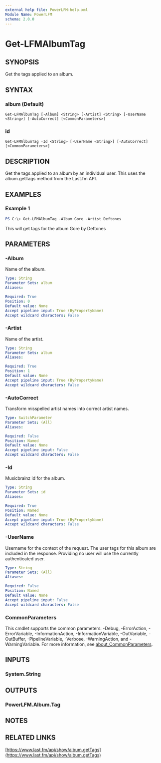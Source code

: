 ```yaml
---
external help file: PowerLFM-help.xml
Module Name: PowerLFM
schema: 2.0.0
---
```


# Get-LFMAlbumTag

## SYNOPSIS
Get the tags applied to an album.

## SYNTAX

### album (Default)
```
Get-LFMAlbumTag [-Album] <String> [-Artist] <String> [-UserName <String>] [-AutoCorrect] [<CommonParameters>]
```

### id
```
Get-LFMAlbumTag -Id <String> [-UserName <String>] [-AutoCorrect] [<CommonParameters>]
```

## DESCRIPTION
Get the tags applied to an album by an individual user. This uses the album.getTags method from the Last.fm API.

## EXAMPLES

### Example 1
```powershell
PS C:\> Get-LFMAlbumTag -Album Gore -Artist Deftones
```

This will get tags for the album Gore by Deftones

## PARAMETERS

### -Album
Name of the album.

```yaml
Type: String
Parameter Sets: album
Aliases:

Required: True
Position: 0
Default value: None
Accept pipeline input: True (ByPropertyName)
Accept wildcard characters: False
```

### -Artist
Name of the artist.

```yaml
Type: String
Parameter Sets: album
Aliases:

Required: True
Position: 1
Default value: None
Accept pipeline input: True (ByPropertyName)
Accept wildcard characters: False
```

### -AutoCorrect
Transform misspelled artist names into correct artist names.

```yaml
Type: SwitchParameter
Parameter Sets: (All)
Aliases:

Required: False
Position: Named
Default value: None
Accept pipeline input: False
Accept wildcard characters: False
```

### -Id
Musicbrainz id for the album.

```yaml
Type: String
Parameter Sets: id
Aliases:

Required: True
Position: Named
Default value: None
Accept pipeline input: True (ByPropertyName)
Accept wildcard characters: False
```

### -UserName
Username for the context of the request. The user tags for this album are included in the response. Providing no user will use the currently authenticated user.

```yaml
Type: String
Parameter Sets: (All)
Aliases:

Required: False
Position: Named
Default value: None
Accept pipeline input: False
Accept wildcard characters: False
```

### CommonParameters
This cmdlet supports the common parameters: -Debug, -ErrorAction, -ErrorVariable, -InformationAction, -InformationVariable, -OutVariable, -OutBuffer, -PipelineVariable, -Verbose, -WarningAction, and -WarningVariable. For more information, see [about_CommonParameters](http://go.microsoft.com/fwlink/?LinkID=113216).

## INPUTS

### System.String

## OUTPUTS

### PowerLFM.Album.Tag

## NOTES

## RELATED LINKS

[https://www.last.fm/api/show/album.getTags](https://www.last.fm/api/show/album.getTags)
